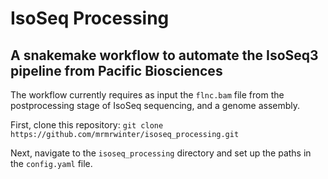 # IsoSeq Processing
## A snakemake workflow to automate the IsoSeq3 pipeline from Pacific Biosciences

The workflow currently requires as input the `flnc.bam` file from the postprocessing stage of IsoSeq sequencing, and a genome assembly.

First, clone this repository: `git clone https://github.com/mrmrwinter/isoseq_processing.git`

Next, navigate to the `isoseq_processing` directory and set up the paths in the `config.yaml` file.
